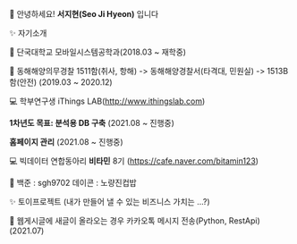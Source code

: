 👋 안녕하세요! **서지현(Seo Ji Hyeon)** 입니다

✨ 자기소개  

🏫 단국대학교 모바일시스템공학과(2018.03 ~ 재학중)

🌱 동해해양의무경찰 1511함(취사, 항해) -> 동해해양경찰서(타격대, 민원실) -> 1513B함(안전) (2019.03 ~ 2020.12)

💻 학부연구생 iThings LAB(http://www.ithingslab.com) 

**1차년도 목표: 분석용 DB 구축** (2021.08 ~ 진행중)

**홈페이지 관리** (2021.08 ~ 진행중)

💻 빅데이터 연합동아리 **비타민** 8기 (https://cafe.naver.com/bitamin123)

📄 백준 : sgh9702  데이콘 : 노량진컵밥

✨ 토이프로젝트 (내가 만들어 낼 수 있는 비즈니스 가치는 ...?)

🌱 웹게시글에 새글이 올라오는 경우 카카오톡 메시지 전송(Python, RestApi) (2021.07)


